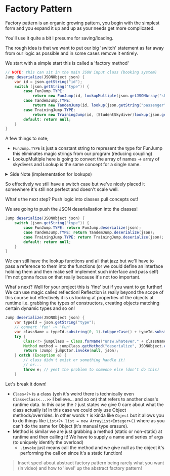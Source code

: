 # Factory Pattern

Factory pattern is an organic growing pattern, you begin with the simplest form and you expand it up and up as your needs get more complicated.

You'll use it quite a bit I presume for saving/loading.

The rough idea is that we want to put our big 'switch' statement as far away from our logic as possible and in some cases remove it entirely.

We start with a simple start this is called a 'factory method'

```java
// NOTE: this can sit in the main JSON input class (booking system)
Jump deserialize(JSONObject json) {
    var id = json.getString("id");
    switch (json.getString("type")) {
        case FunJump.TYPE: 
            return new FunJump(id, lookupMultiple(json.getJSONArray("skydivers")));
        case TandemJump.TYPE:
            return new TandemJump(id, lookup(json.getString("passenger")));
        case TrainingJump.TYPE:
            return new TrainingJump(id, (StudentSkydiver)lookup(json.getString("trainee")));
        default: return null;
    }
}
```

A few things to note;

- `FunJump.TYPE` is just a constant string to represent the type for FunJump this eliminates magic strings from our program (reducing coupling)
- LookupMultiple here is going to convert the array of names -> array of skydivers and Lookup is the same concept for a single name.

<details>
<summary>Side Note (implementation for lookups)</summary>

```java
// You would place these in the function (or you could have them take in arguments)

// .is just checks the names
// skydivers is a list of all skydivers
// more performant would be a dictionary/hashtable but eh who cares
// it's a simple example :)
Function<String, ASkydiver> lookup =
    (name) -> skydivers.stream().filter(s -> s != null && s.is(name)).findFirst().get();

// array taken in is a JSON Array so we have to cast each one
// personally I find 'collect' a bad idea in 99% of cases
// this is an okay exception though I probably would just use a
// heterogeneous array and write in place (most languages don't have
// performant ways of doing this though D:)
Function<JSONArray, List<LicensedSkydiver>> lookupMultiple = (array) ->
{
    return array.toList().stream()
        .map((name) -> (LicensedSkydiver)lookup.apply((String)name))
        .collect(Collectors.toList());
};
```

</details>

So effectively we still have a switch case but we've nicely placed it somewhere it's still not perfect and doesn't scale well.

What's the next step?  Push logic into classes pull concepts out!

We are going to push the JSON deserialisation into the classes!

```java
Jump deserialize(JSONObject json) {
    switch (json.getString("type")) {
        case FunJump.TYPE: return FunJump.deserialize(json);
        case TandemJump.TYPE: return TandemJump.deserialize(json);
        case TrainingJump.TYPE: return TrainingJump.deserialize(json);
        default: return null;
    }
}
```

We can still have the lookup functions and all that jazz but we'll have to pass a reference to them into the functions (or we could define an interface holding them and then make self implement such interface and pass self) I'm not gonna focus on that really because it's not too important.

What's next?  Well for your project this is 'fine' but if you want to go further!  We can use magic called reflection!  Reflection is really beyond the scope of this course but effectively it is us looking at properties of the objects at runtime i.e. grabbing the types of constructors, creating objects matching certain dynamic types and so on!

```java
Jump deserialize(JSONObject json) {
    var typeId = json.getString("type");
    // convert 'fun' -> 'Fun'
    var className = typeId.substring(0, 1).toUpperCase() + typeId.substring(1) + "Jump";
    try {
        Class<?> jumpClass = Class.forName("unsw.whatever." + className);
        Method method = jumpClass.getMethod("deserialize", JSONObject.class);
        return (Jump) jumpCtor.invoke(null, json);
    } catch (Exception e) {
        // class didn't exist or something handle it!
        // or...
        throw e; // yeet the problem to someone else (don't do this)
    }
```

Let's break it down!

- `Class<?>` is a class (yeh it's weird there is technically even `Class<Class<...>>` I believe... and so on) that refers to another class's runtime data.  In this case the `?` just states we give 0 care about what the class actually is!  In this case we could only use Object methods/overrides.  In other words `?` is kinda like `Object` but it allows you to do things like `List<?> list = new ArrayList<Integer>()` where as you can't do the same for Object (it's manual type erasure).
- Method is similar we are just grabbing a method (static or non-static) at runtime and then calling it!  We have to supply a name and series of args (to uniquely identify the overload)
    - `.invoke` just means call the method and we give null as the object it's performing the call on since it's a static function!

> Insert speel about abstract factory pattern being rarely what you want (in video) and how to 'level' up the abstract factory pattern!
